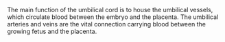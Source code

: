 The main function of the umbilical cord is to house the umbilical vessels, which circulate blood between the embryo and the placenta. The umbilical arteries and veins are the vital connection carrying blood between the growing fetus and the placenta.